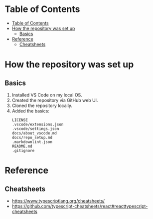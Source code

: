 # Table of Contents

- [Table of Contents](#table-of-contents)
- [How the repository was set up](#how-the-repository-was-set-up)
  - [Basics](#basics)
- [Reference](#reference)
  - [Cheatsheets](#cheatsheets)

# How the repository was set up

## Basics

1. Installed VS Code on my local OS.
2. Created the repository via GitHub web UI.
3. Cloned the repository locally.
4. Added the basics:
    ```text
    LICENSE
    .vscode/extensions.json
    .vscode/settings.json
    docs/about_vscode.md
    docs/repo_setup.md
    .markdownlint.json
    README.md
    .gitignore
    ```

# Reference

## Cheatsheets

- https://www.typescriptlang.org/cheatsheets/
- https://github.com/typescript-cheatsheets/react#reacttypescript-cheatsheets
